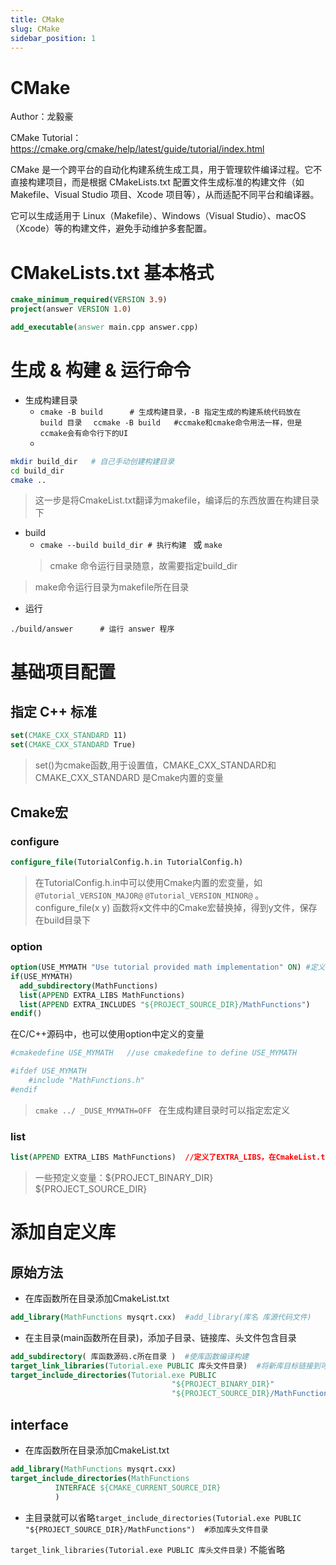 ```yaml
---
title: CMake
slug: CMake
sidebar_position: 1
---
```



# CMake

Author：龙毅豪

CMake Tutorial：https://cmake.org/cmake/help/latest/guide/tutorial/index.html

CMake 是一个跨平台的自动化构建系统生成工具，用于管理软件编译过程。它不直接构建项目，而是根据 CMakeLists.txt 配置文件生成标准的构建文件（如 Makefile、Visual Studio 项目、Xcode 项目等），从而适配不同平台和编译器。

它可以生成适用于 Linux（Makefile）、Windows（Visual Studio）、macOS（Xcode）等的构建文件，避免手动维护多套配置。
# CMakeLists.txt 基本格式

```cmake
cmake_minimum_required(VERSION 3.9)
project(answer VERSION 1.0)

add_executable(answer main.cpp answer.cpp)
```

# 生成 & 构建 & 运行命令

- 生成构建目录
    - `cmake -B build      # 生成构建目录，-B 指定生成的构建系统代码放在 build 目录 `         ` ccmake -B build   #ccmake和cmake命令用法一样，但是ccmake会有命令行下的UI`
    -        
```bash
mkdir build_dir   # 自己手动创建构建目录
cd build_dir
cmake ..
```

> 这一步是将CmakeList.txt翻译为makefile，编译后的东西放置在构建目录下

- build
    - `cmake --build build_dir # 执行构建 `    或       `make`
    > cmake 命令运行目录随意，故需要指定build_dir
> make命令运行目录为makefile所在目录

- 运行

`./build/answer      # 运行 answer 程序`

# 基础项目配置

## 指定 C++ 标准

```cmake
set(CMAKE_CXX_STANDARD 11)
set(CMAKE_CXX_STANDARD True)
```

> set()为cmake函数,用于设置值，CMAKE_CXX_STANDARD和CMAKE_CXX_STANDARD 是Cmake内置的变量

## Cmake宏

### configure

```cmake
configure_file(TutorialConfig.h.in TutorialConfig.h)
```

> 在TutorialConfig.h.in中可以使用Cmake内置的宏变量，如`@Tutorial_VERSION_MAJOR@` `@Tutorial_VERSION_MINOR@` 。
> configure_file(x y) 函数将x文件中的Cmake宏替换掉，得到y文件，保存在build目录下

### option

```cmake
option(USE_MYMATH "Use tutorial provided math implementation" ON) #定义一个变量
if(USE_MYMATH)
  add_subdirectory(MathFunctions)
  list(APPEND EXTRA_LIBS MathFunctions)
  list(APPEND EXTRA_INCLUDES "${PROJECT_SOURCE_DIR}/MathFunctions")
endif()
```

在C/C++源码中，也可以使用option中定义的变量

```cmake
#cmakedefine USE_MYMATH   //use cmakedefine to define USE_MYMATH

#ifdef USE_MYMATH
    #include "MathFunctions.h"
#endif
```

> `cmake ../ _DUSE_MYMATH=OFF ` 在生成构建目录时可以指定宏定义 

### list

```cmake
list(APPEND EXTRA_LIBS MathFunctions)  //定义了EXTRA_LIBS，在CmakeList.txt中可以用${EXTRA_LIBS}来引用变量
```

> 一些预定义变量：${PROJECT_BINARY_DIR}  ${PROJECT_SOURCE_DIR}

# 添加自定义库

## 原始方法

- 在库函数所在目录添加CmakeList.txt

```cmake
add_library(MathFunctions mysqrt.cxx)  #add_library(库名 库源代码文件)
```

- 在主目录(main函数所在目录)，添加子目录、链接库、头文件包含目录

```cmake
add_subdirectory( 库函数源码.c所在目录 )  #使库函数编译构建
target_link_libraries(Tutorial.exe PUBLIC 库头文件目录)  #将新库目标链接到可执行目标
target_include_directories(Tutorial.exe PUBLIC                          
                                    "${PROJECT_BINARY_DIR}"
                                    "${PROJECT_SOURCE_DIR}/MathFunctions")  #添加库头文件目录
```

## interface

- 在库函数所在目录添加CmakeList.txt

```cmake
add_library(MathFunctions mysqrt.cxx)
target_include_directories(MathFunctions
          INTERFACE ${CMAKE_CURRENT_SOURCE_DIR}
          )
```

- 主目录就可以省略`target_include_directories(Tutorial.exe PUBLIC    "${PROJECT_SOURCE_DIR}/MathFunctions")  #添加库头文件目录`

`target_link_libraries(Tutorial.exe PUBLIC 库头文件目录)` 不能省略

